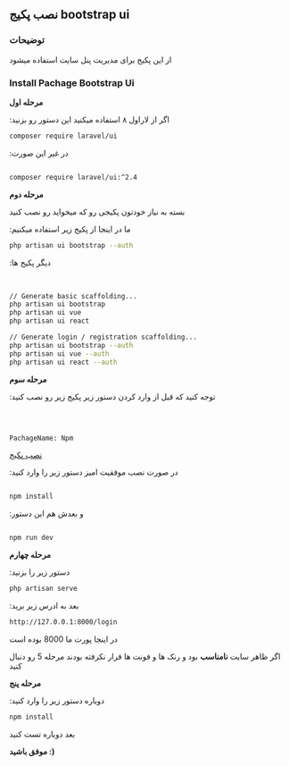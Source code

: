 ## نصب پکیج bootstrap ui


### توضیحات 

از این پکیج برای مدیریت پنل سایت استفاده میشود 

### Install Pachage Bootstrap Ui

 __مرحله اول__

:اگر از لاراول ۸ استفاده میکنید این دستور رو بزنید


```bash
composer require laravel/ui
```

:در غیر این صورت

```bash

composer require laravel/ui:^2.4

```
 
__مرحله دوم__

بسته به نیاز خودتون پکیجی رو که میخواید رو نصب کنید

:ما در اینجا از پکیج زیر استفاده میکنیم
‍‍

```bash
php artisan ui bootstrap --auth
```

:دیگر پکیج ها

‍‍
```bash
// Generate basic scaffolding...
php artisan ui bootstrap
php artisan ui vue
php artisan ui react

// Generate login / registration scaffolding...
php artisan ui bootstrap --auth
php artisan ui vue --auth
php artisan ui react --auth
```

 __مرحله سوم__

:توجه کنید که قبل از وارد کردن دستور زیر پکیج زیر رو نصب کنید

‍‍
```bash

PachageName: Npm

```

[نصب پکیج](https://docs.npmjs.com/cli/v6/commands/npm-install/)

:در صورت نصب موفقیت امیز دستور زیر را وارد کنید
‍‍‍
```bash 

npm install


```

:و بعدش هم این دستور

```bash 

npm run dev

```

__مرحله چهارم__ 

:دستور زیر را بزنید 
‍‍‍
```bash
php artisan serve
```

:بعد به ادرس زیر برید
‍‍‍
```bash
http://127.0.0.1:8000/login
```

در اینجا پورت ما 8000 بوده است


اگر ظاهر سایت __نامناسب__ بود و رنک ها و فونت ها قرار نکرفته بودند  مرحله 5 رو دنبال کنید


__مرحله پنج__

:دوباره دستور زیر را وارد کنید 

```bash
npm install 
```

بعد دوباره تست کنید

__موفق باشید :)__

